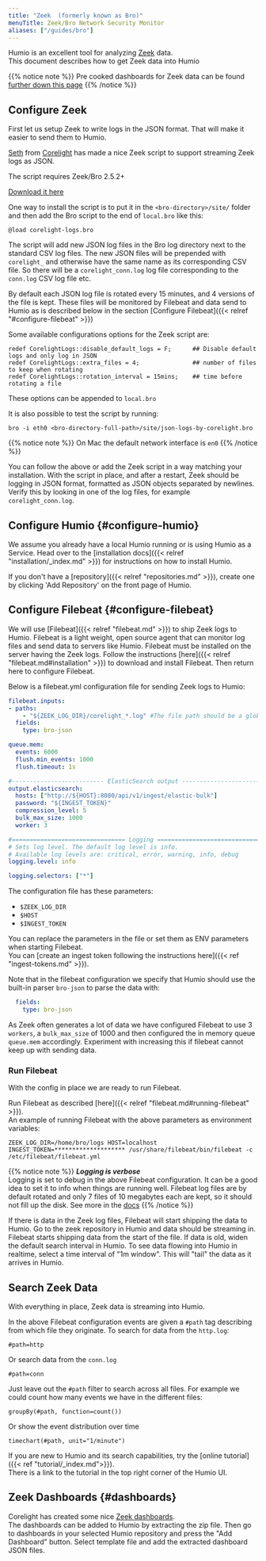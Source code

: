 ```yaml
---
title: "Zeek  (formerly known as Bro)"
menuTitle: Zeek/Bro Network Security Monitor
aliases: ["/guides/bro"]
---
```


Humio is an excellent tool for analyzing [Zeek](https://zeek.org) data.  
This document describes how to get Zeek data into Humio

{{% notice note %}}
Pre cooked dashboards for Zeek data can be found [further down this page](#dashboards)
{{% /notice %}}

## Configure Zeek

First let us setup Zeek to write logs in the JSON format. That will make it easier to send them to Humio.

[Seth](https://twitter.com/remor) from [Corelight](https://www.corelight.com/)
has made a nice Zeek script to support streaming Zeek logs as JSON.

The script requires Zeek/Bro 2.5.2+

[Download it here](/zeek-files/corelight-logs.bro)

One way to install the script is to put it in the `<bro-directory>/site/` folder
and then add the Bro script to the end of `local.bro` like this:

```
@load corelight-logs.bro
```

The script will add new JSON log files in the Bro log directory next to the standard CSV log files.
The new JSON files will be prepended with `corelight_` and otherwise have the same name as its corresponding CSV file.
So there will be a `corelight_conn.log` log file corresponding to the `conn.log` CSV log file etc.  

By default each JSON log file is rotated every 15 minutes, and 4 versions of the file is kept.
These files will be monitored by Filebeat and data send to Humio as is described
below in the section [Configure Filebeat]({{< relref "#configure-filebeat" >}})

Some available configurations options for the Zeek script are:

```
redef CorelightLogs::disable_default_logs = F;      ## Disable default logs and only log in JSON
redef CorelightLogs::extra_files = 4;               ## number of files to keep when rotating
redef CorelightLogs::rotation_interval = 15mins;    ## time before rotating a file
```

These options can be appended to `local.bro`


It is also possible to test the script by running:  
```shell
bro -i eth0 <bro-directory-full-path>/site/json-logs-by-corelight.bro
```

{{% notice note %}}
On Mac the default network interface is `en0`
{{% /notice %}}

You can follow the above or add the Zeek script in a way matching your installation.
With the script in place, and after a restart, Zeek should be logging in JSON format,
formatted as JSON objects separated by newlines.
Verify this by looking in one of the log files, for example `corelight_conn.log`.

## Configure Humio {#configure-humio}

We assume you already have a local Humio running or is using Humio as a Service.
Head over to the [installation docs]({{< relref "installation/_index.md" >}})
for instructions on how to install Humio.

If you don't have a [repository]({{< relref "repositories.md" >}}),
create one by clicking 'Add Repository' on the front page of Humio.


## Configure Filebeat {#configure-filebeat}

We will use [Filebeat]({{< relref "filebeat.md" >}}) to ship Zeek logs to Humio.
Filebeat is a light weight, open source agent that can monitor log files and send data to servers like Humio.
Filebeat must be installed on the server having the Zeek logs.
Follow the instructions [here]({{< relref "filebeat.md#installation" >}}) to download and install Filebeat.
Then return here to configure Filebeat.

Below is a filebeat.yml configuration file for sending Zeek logs to Humio:

```yaml
filebeat.inputs:
- paths:
    - "${ZEEK_LOG_DIR}/corelight_*.log" #The file path should be a glob matching the json log files
  fields:
    type: bro-json

queue.mem:
  events: 6000
  flush.min_events: 1000 
  flush.timeout: 1s

#-------------------------- ElasticSearch output ------------------------------
output.elasticsearch:
  hosts: ["http://${HOST}:8080/api/v1/ingest/elastic-bulk"]
  password: "${INGEST_TOKEN}"
  compression_level: 5
  bulk_max_size: 1000
  worker: 3

#================================ Logging =====================================
# Sets log level. The default log level is info.
# Available log levels are: critical, error, warning, info, debug
logging.level: info

logging.selectors: ["*"]

```

The configuration file has these parameters:

* `$ZEEK_LOG_DIR`  
* `$HOST`  
* `$INGEST_TOKEN`  

You can replace the parameters in the file or set them as ENV parameters when starting Filebeat.  
You can [create an ingest token following the instructions here]({{< ref "ingest-tokens.md" >}}).

Note that in the filebeat configuration we specify that Humio should use the built-in parser `bro-json` to parse the data with:

```yaml
  fields:
    type: bro-json
```

As Zeek often generates a lot of data we have configured Filebeat to use 3 `workers`, a `bulk_max_size` of 1000 and then configured the in memory queue `queue.mem` accordingly. Experiment with increasing this if filebeat cannot keep up with sending data.


### Run Filebeat

With the config in place we are ready to run Filebeat.

Run Filebeat as described [here]({{< relref "filebeat.md#running-filebeat" >}}).  
An example of running Filebeat with the above parameters as environment variables:  

```shell
ZEEK_LOG_DIR=/home/bro/logs HOST=localhost INGEST_TOKEN=******************** /usr/share/filebeat/bin/filebeat -c /etc/filebeat/filebeat.yml
```

{{% notice note %}}
***Logging is verbose***  
Logging is set to debug in the above Filebeat configuration. It can be a good idea to set it to info when things are running well.
Filebeat log files are by default rotated and only 7 files of 10 megabytes each are kept, so it should not fill up the disk. See more in the [docs](https://www.elastic.co/guide/en/beats/filebeat/current/configuration-logging.html)
{{% /notice %}}


If there is data in the Zeek log files, Filebeat will start shipping the data to Humio.
Go to the zeek repository in Humio and data should be streaming in. Filebeat starts shipping data from the start of the file.
If data is old, widen the default search interval in Humio.
To see data flowing into Humio in realtime, select a time interval of "1m window". This will "tail" the data as it arrives in Humio.


## Search Zeek Data

With everything in place, Zeek data is streaming into Humio.  

In the above Filebeat configuration events are given a `#path` tag describing
from which file they originate. To search for data from the `http.log`:

```humio
#path=http
```

Or search data from the `conn.log`

```humio
#path=conn
```

Just leave out the `#path` filter to search across all files. For example we
could count how many events we have in the different files:

```humio
groupBy(#path, function=count())
```

Or show the event distribution over time

```humio
timechart(#path, unit="1/minute")
```

If you are new to Humio and its search capabilities, try the [online tutorial]({{< ref "tutorial/_index.md">}}).  
There is a link to the tutorial in the top right corner of the Humio UI.


## Zeek Dashboards {#dashboards}

Corelight has created some nice [Zeek dashboards](/zeek-files/corelight-dashboards.zip).    
The dashboards can be added to Humio by extracting the zip file. Then go to dashboards in your selected Humio repository and press the "Add Dashboard" button. Select template file and add the extracted dashboard JSON files.
